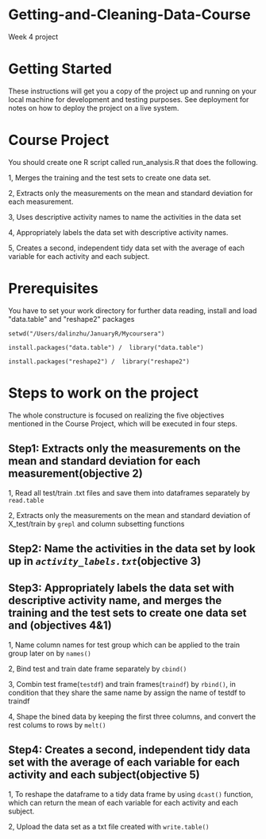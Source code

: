 # Getting-and-Cleaning-Data-Course
Week 4 project
# Getting Started
These instructions will get you a copy of the project up and running on your local machine for development and testing purposes. See deployment for notes on how to deploy the project on a live system.
# Course Project
You should create one R script called run_analysis.R that does the following.

1, Merges the training and the test sets to create one data set.

2, Extracts only the measurements on the mean and standard deviation for each measurement.

3, Uses descriptive activity names to name the activities in the data set

4, Appropriately labels the data set with descriptive activity names.

5, Creates a second, independent tidy data set with the average of each variable for each activity and each subject.

# Prerequisites
You have to set your work directory for further data reading, install and load "data.table" and "reshape2" packages
```
setwd("/Users/dalinzhu/JanuaryR/Mycoursera")

install.packages("data.table") /  library("data.table")

install.packages("reshape2") /  library("reshape2")
```

# Steps to work on the project
The whole constructure is focused on realizing the five objectives mentioned in the Course Project, which will be executed in four steps.
## Step1: Extracts only the measurements on the mean and standard deviation for each measurement(objective 2)
1, Read all test/train .txt files and save them into dataframes separately by `read.table`

2, Extracts only the measurements on the mean and standard deviation of X_test/train by `grepl` and column subsetting functions
## Step2: Name the activities in the data set by look up in *`activity_labels.txt`*(objective 3)
## Step3: Appropriately labels the data set with descriptive activity name, and merges the training and the test sets to create one data set and (objectives 4&1)
1, Name column names for test group which can be applied to the train group later on by `names()`

2, Bind test and train date frame separately by `cbind()`

3, Combin test frame(`testdf`) and train frames(`traindf`) by `rbind()`, in condition that they share the same name by assign the name of testdf to traindf

4, Shape the bined data by keeping the first three columns, and convert the rest colums to rows by `melt()`
## Step4:  Creates a second, independent tidy data set with the average of each variable for each activity and each subject(objective 5)
1, To reshape the dataframe to a tidy data frame by using `dcast()` function, which can return the mean of each variable for each activity and each subject.

2, Upload the data set as a txt file created with `write.table()`

